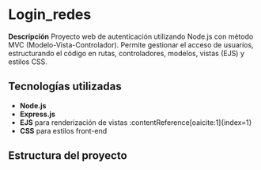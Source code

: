 # Login_redes

**Descripción**
Proyecto web de autenticación utilizando Node.js con método MVC (Modelo-Vista-Controlador). Permite gestionar el acceso de usuarios, estructurando el código en rutas, controladores, modelos, vistas (EJS) y estilos CSS.

## Tecnologías utilizadas
- **Node.js**
- **Express.js**
- **EJS** para renderización de vistas :contentReference[oaicite:1]{index=1}
- **CSS** para estilos front-end

## Estructura del proyecto
